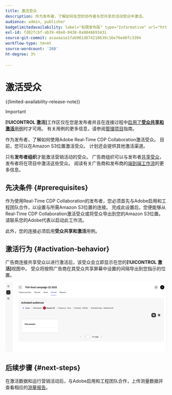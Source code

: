```yaml
---
title: 激活受众
description: 作为发布者，了解如何在您的协作者与您共享的活动受众中激活。
audience: admin, publisher
badgelimitedavailability: label="有限发布版" type="Informative" url="https://helpx.adobe.com/legal/product-descriptions/real-time-customer-data-platform-collaboration.html newtab=true"
exl-id: fd82fcbf-ab39-48e0-9438-0a9046693431
source-git-commit: acaaaa1e1fab981d874210639c16e76e48fc3394
workflow-type: tm+mt
source-wordcount: '268'
ht-degree: 3%

---
```


# 激活受众

{{limited-availability-release-note}}

>[!IMPORTANT]
>
>**[!UICONTROL 激活]**&#x200B;工作区仅在您是发布者并且在连接过程中[启用了&#x200B;**受众共享和激活**&#x200B;用例](../connect/establishing-connections.md#connection-settings)时才可用。 有关用例的更多信息，请参阅[管理项目](./manage-projects.md#project-use-cases)指南。

作为发布者，了解如何使用Adobe Real-Time CDP Collaboration激活受众。 目前，您可以在Amazon S3位置激活受众。 计划还会提供其他激活渠道。

只有&#x200B;**发布者组织**&#x200B;才能激活营销活动的受众。 广告商组织可以与发布者[共享受众](/help/guide/collaborate/share.md)，发布者将在项目中激活这些受众。 阅读有关广告商和发布商的[端到端工作流](/help/guide/end-to-end-workflow.md)的更多信息。

## 先决条件 {#prerequisites}

作为使用Real-Time CDP Collaboration的发布者，您必须首先与Adobe启用和工程团队合作，以设置与所需Amazon S3位置的连接。 完成此设置后，您便能够从Real-Time CDP Collaboration激活受众或将受众导出到您的Amazon S3位置。 请联系您的Adobe代表以启动此工作流。

此外，您的连接必须启用&#x200B;**受众共享和激活**&#x200B;用例。

## 激活行为 {#activation-behavior}

广告商连接共享受众以进行激活后，该受众会立即显示在您的&#x200B;**[!UICONTROL 激活]**&#x200B;视图中。 受众将按照广告商在其受众共享屏幕中设置的间隔导出到您指示的位置。

![将工作流激活到Amazon S3目标。](/help/assets/collaborate/activate/activate-to-amazon-s3.png)

## 后续步骤 {#next-steps}

在激活数据和运行营销活动后，与Adobe启用和工程团队合作，上传测量数据并查看相应的[测量报告](/help/guide/collaborate/measure.md)。
